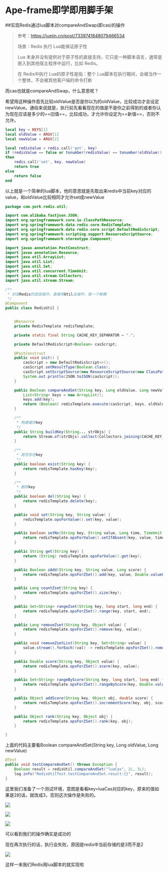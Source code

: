 # Ape-frame即学即用脚手架

##实现Redis通过lua脚本对compareAndSwap(即cas)的操作

> 参考：https://juejin.cn/post/7339741848079466534
>
> 场景：Redis 执行 Lua能保证原子性
>
> Lua 本身并没有提供对于原子性的直接支持，它只是一种脚本语言，通常是嵌入到其他宿主程序中运行，比如 Redis。
>
> 在 Redis中执行 Lua的原子性是指：整个 Lua脚本在执行期间，会被当作一个整体，不会被其他客户端的命令打断

而cas也就是compareAndSwap，什么意思呢？

希望用这种操作首先比较oldValue是否是你以为的oldValue，比较成功才会设定newValue。通俗来说就是，执行前先看看现在的值是不是你之前得到的或者你认为现在应该是多少的==旧值==，比较成功，才允许你设定为==新值==，否则不允许。

```lua
local key = KEYS[1]
local oldValue = ARGV[1]
local newValue = ARGV[2]

local redisValue = redis.call('get', key)
if (redisValue == false or tonumber(redisValue) == tonumber(oldValue))
then
    redis.call('set', key, newValue)
    return true
else
    return false
end
```

以上就是一个简单的lua脚本，他的意思就是先取出来redis中当前key对应的value，和oldValue比较相同才允许set成newValue

```java
package com.york.redis.util;

import com.alibaba.fastjson.JSON;
import org.springframework.core.io.ClassPathResource;
import org.springframework.data.redis.core.RedisTemplate;
import org.springframework.data.redis.core.script.DefaultRedisScript;
import org.springframework.scripting.support.ResourceScriptSource;
import org.springframework.stereotype.Component;

import javax.annotation.PostConstruct;
import javax.annotation.Resource;
import java.util.ArrayList;
import java.util.List;
import java.util.Set;
import java.util.concurrent.TimeUnit;
import java.util.stream.Collectors;
import java.util.stream.Stream;

/**
 * 封装Redis的底层操作，直接用Util去操作，做一个解耦
 */
@Component
public class RedisUtil {


    @Resource
    private RedisTemplate redisTemplate;

    private static final String CACHE_KEY_SEPARATOR = ".";

    private DefaultRedisScript<Boolean> casScript;

    @PostConstruct
    public void init() {
        casScript = new DefaultRedisScript<>();
        casScript.setResultType(Boolean.class);
        casScript.setScriptSource(new ResourceScriptSource(new ClassPathResource("compareAndSet.lua")));
        System.out.println(JSON.toJSON(casScript));
    }

    public Boolean compareAndSet(String key, Long oldValue, Long newValue) {
        List<String> keys = new ArrayList();
        keys.add(key);
        return (Boolean) redisTemplate.execute(casScript, keys, oldValue, newValue);
    }

    /**
     * 构建缓存key
     */
    public String buildKey(String... strObjs) {
        return Stream.of(strObjs).collect(Collectors.joining(CACHE_KEY_SEPARATOR));
    }

    /**
     * 是否存在key
     */
    public boolean exist(String key) {
        return redisTemplate.hasKey(key);
    }

    /**
     * 删除key
     */
    public boolean del(String key) {
        return redisTemplate.delete(key);
    }

    public void set(String key, String value) {
        redisTemplate.opsForValue().set(key, value);
    }

    public boolean setNx(String key, String value, Long time, TimeUnit timeUnit) {
        return redisTemplate.opsForValue().setIfAbsent(key, value, time, timeUnit);
    }

    public String get(String key) {
        return (String) redisTemplate.opsForValue().get(key);
    }

    public Boolean zAdd(String key, String value, Long score) {
        return redisTemplate.opsForZSet().add(key, value, Double.valueOf(String.valueOf(score)));
    }

    public Long countZset(String key) {
        return redisTemplate.opsForZSet().size(key);
    }

    public Set<String> rangeZset(String key, long start, long end) {
        return redisTemplate.opsForZSet().range(key, start, end);
    }

    public Long removeZset(String key, Object value) {
        return redisTemplate.opsForZSet().remove(key, value);
    }

    public void removeZsetList(String key, Set<String> value) {
        value.stream().forEach((val) -> redisTemplate.opsForZSet().remove(key, val));
    }

    public Double score(String key, Object value) {
        return redisTemplate.opsForZSet().score(key, value);
    }

    public Set<String> rangeByScore(String key, long start, long end) {
        return redisTemplate.opsForZSet().rangeByScore(key, Double.valueOf(String.valueOf(start)), Double.valueOf(String.valueOf(end)));
    }

    public Object addScore(String key, Object obj, double score) {
        return redisTemplate.opsForZSet().incrementScore(key, obj, score);
    }

    public Object rank(String key, Object obj) {
        return redisTemplate.opsForZSet().rank(key, obj);
    }

}
```

上面的代码主要看Boolean compareAndSet(String key, Long oldValue, Long newValue)

```java
@Test
public void testCompareAndSet() throws Exception {
    Boolean result = redisUtil.compareAndSet("luaCas", 2L, 3L);
    log.info("RedisUtilTest.testCompareAndSet.result:{}", result);
}
```

这里我们准备了一个测试环境，意图是看看key=luaCas对应的key，原来的值如果是2的话，就改成3，否则这次操作是失败的。

![](./../%E6%AF%8F%E6%97%A5%E5%AE%8C%E6%88%90%E8%AE%A1%E5%88%92%E6%88%AA%E5%9B%BE/xxl-job/lua%E8%84%9A%E6%9C%AC%E6%89%A7%E8%A1%8C%E5%89%8D.jpg)

![](./../%E6%AF%8F%E6%97%A5%E5%AE%8C%E6%88%90%E8%AE%A1%E5%88%92%E6%88%AA%E5%9B%BE/xxl-job/lua%E8%84%9A%E6%9C%AC%E6%89%A7%E8%A1%8C%E5%90%8E.jpg)

![](./../%E6%AF%8F%E6%97%A5%E5%AE%8C%E6%88%90%E8%AE%A1%E5%88%92%E6%88%AA%E5%9B%BE/xxl-job/lua%E8%84%9A%E6%9C%AC%E6%89%A7%E8%A1%8C%E5%90%8Eredis%E7%9A%84%E5%8F%98%E5%8C%96.jpg)

可以看到我们的操作确实是成功的

现在再次执行的话，执行会失败，原因是redis中当前存储的是3而不是2

![](./../%E6%AF%8F%E6%97%A5%E5%AE%8C%E6%88%90%E8%AE%A1%E5%88%92%E6%88%AA%E5%9B%BE/xxl-job/lua%E8%84%9A%E6%9C%AC%E6%89%A7%E8%A1%8C%E5%90%8E%EF%BC%88%E6%AD%A3%E5%B8%B8%EF%BC%89.jpg)

这样一来我们Redis用lua脚本的就实现啦